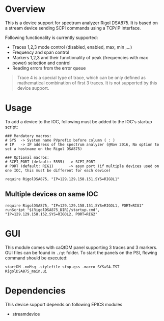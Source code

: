 # Overview
This is a device support for spectrum analyzer Rigol DSA875. It is based on a stream device sending SCPI commands using a TCP/IP interface.

Following functionality is currently supported:

 - Traces 1,2,3 mode control (disabled, enabled, max, min ,...)
 - Frequency and span control
 - Markers 1,2,3 and their functionality of peak (frequencies with max power) selection and control
 - Reading errors from the error queue

> Trace 4 is a special type of trace, which can be only defined as mathematical combination of first 3 traces. It is not supported by this device support.

# Usage
To add a device to the IOC, following must be added to the IOC's startup script: 

```
### Mandatory macros:
# SYS  -> System name PVprefix before column ( : )
# IP   -> IP address of the spectrum analyzer (@Nov 2016, No option to set a hostname on the Rigol DSA875)

### Optional macros:
# SCPI_PORT (default: 5555)  -> SCPI_PORT
# PORT (default: RIG1)       -> asyn port (if multiple devices used on one IOC, this must be different for each device)

require RigolDSA875, "IP=129.129.158.151,SYS=RIGOL1"
```

## Multiple devices on same IOC
```
require RigolDSA875, "IP=129.129.158.151,SYS=RIGOL1, PORT=RIG1"
runScript "$(RigolDSA875_DIR)/startup.cmd", "IP=129.129.158.152,SYS=RIGOL2, PORT=RIG2"
```

# GUI
This module comes with caQtDM panel supporting 3 traces and 3 markers. GUI files can be found in `./qt` folder. To start the panels on the PSI, flowing command should be executed:

```
startDM -noMsg -stylefile sfop.qss -macro SYS=SA-TST RigolDSA875_main.ui
```

# Dependencies
This device support depends on following EPICS modules
 - streamdevice
